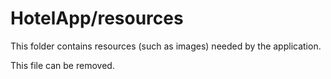 # HotelApp/resources

This folder contains resources (such as images) needed by the application. 

This file can be removed.
